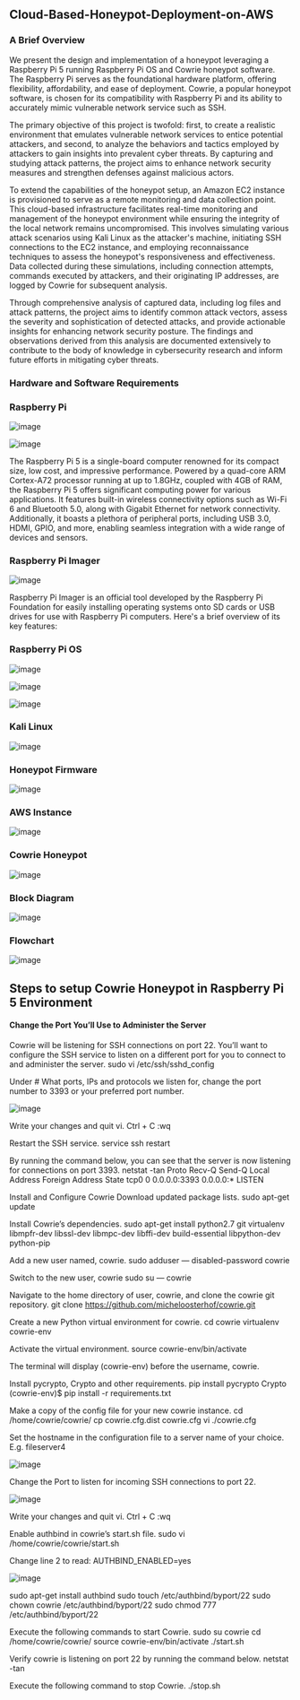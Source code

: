 ## Cloud-Based-Honeypot-Deployment-on-AWS

### A Brief Overview

We present the design and implementation of a honeypot leveraging a Raspberry Pi 5 running Raspberry Pi OS and Cowrie honeypot software. The Raspberry 
Pi serves as the foundational hardware platform, offering flexibility, affordability, and ease of deployment. Cowrie, a popular honeypot software, is chosen for its compatibility 
with Raspberry Pi and its ability to accurately mimic vulnerable network service such as SSH. 

The primary objective of this project is twofold: first, to create a realistic environment that emulates vulnerable network services to entice potential attackers, and second, to 
analyze the behaviors and tactics employed by attackers to gain insights into prevalent cyber threats. By capturing and studying attack patterns, the project aims to enhance 
network security measures and strengthen defenses against malicious actors.

To extend the capabilities of the honeypot setup, an Amazon EC2 instance is provisioned to serve as a remote monitoring and data collection point. This cloud-based 
infrastructure facilitates real-time monitoring and management of the honeypot environment while ensuring the integrity of the local network remains uncompromised.
This involves simulating various attack scenarios using Kali Linux as the attacker's machine, initiating SSH connections to the EC2 instance, and employing 
reconnaissance techniques to assess the honeypot's responsiveness and effectiveness. 
Data collected during these simulations, including connection attempts, commands executed by attackers, and their originating IP addresses, are logged by Cowrie for 
subsequent analysis.

Through comprehensive analysis of captured data, including log files and attack patterns, the project aims to identify common attack vectors, assess the severity and 
sophistication of detected attacks, and provide actionable insights for enhancing network security posture. The findings and observations derived from this analysis are 
documented extensively to contribute to the body of knowledge in cybersecurity research and inform future efforts in mitigating cyber threats.

### Hardware and Software Requirements

### Raspberry Pi 

![image](https://github.com/Vaibhav1730/AWS_Honeypot/assets/116676361/bcbae690-489c-476c-a385-f790ff510867)

![image](https://github.com/Vaibhav1730/AWS_Honeypot/assets/116676361/18c2c3ff-56ea-4375-8e0e-c871fb784ae7)

The Raspberry Pi 5 is a single-board computer renowned for its compact size, low cost, and impressive performance. Powered by a quad-core ARM Cortex-A72 processor 
running at up to 1.8GHz, coupled with 4GB of RAM, the Raspberry Pi 5 offers significant computing power for various applications. It features built-in wireless 
connectivity options such as Wi-Fi 6 and Bluetooth 5.0, along with Gigabit Ethernet for network connectivity. Additionally, it boasts a plethora of peripheral ports, including 
USB 3.0, HDMI, GPIO, and more, enabling seamless integration with a wide range of devices and sensors.

### Raspberry Pi Imager

![image](https://github.com/Vaibhav1730/AWS_Honeypot/assets/116676361/d7f65ac2-b868-4851-b3d0-424eddf98303)

Raspberry Pi Imager is an official tool developed by the Raspberry Pi Foundation for easily installing operating systems onto SD cards or USB drives for use with Raspberry 
Pi computers. Here's a brief overview of its key features:

### Raspberry Pi OS

![image](https://github.com/Vaibhav1730/AWS_Honeypot/assets/116676361/c82db289-10e5-48d5-aa38-1614ba8950d8)

![image](https://github.com/Vaibhav1730/AWS_Honeypot/assets/116676361/28babd00-d4e8-4d34-9726-455e7b2484d7)

![image](https://github.com/Vaibhav1730/AWS_Honeypot/assets/116676361/5371b801-7baa-4be3-8c6c-f917b955e41e)

### Kali Linux

![image](https://github.com/Vaibhav1730/AWS_Honeypot/assets/116676361/1dc74c6a-784f-4181-9450-95f11c48846e)

### Honeypot Firmware

![image](https://github.com/Vaibhav1730/AWS_Honeypot/assets/116676361/9191f5e9-6a3f-4fed-920a-d65d92d6fc10)

### AWS Instance 

![image](https://github.com/Vaibhav1730/AWS_Honeypot/assets/116676361/e46a9d88-8b4f-4df9-bdb1-fd042a92492a)

### Cowrie Honeypot

![image](https://github.com/Vaibhav1730/AWS_Honeypot/assets/116676361/42606ee8-27c9-4beb-82bf-22c4d4a2dd81)

### Block Diagram

![image](https://github.com/Vaibhav1730/AWS_Honeypot/assets/116676361/839d778a-8c74-438b-83bc-03f00a0a8d12)

### Flowchart

![image](https://github.com/Vaibhav1730/AWS_Honeypot/assets/116676361/fce0bf4a-95e1-4022-b8f4-11bf3e5bb4fc)

## Steps to setup Cowrie Honeypot in Raspberry Pi 5 Environment

#### Change the Port You’ll Use to Administer the Server
Cowrie will be listening for SSH connections on port 22. You’ll want to configure the SSH service to listen on a different port for you to connect to and administer the server.
sudo vi /etc/ssh/sshd_config

Under # What ports, IPs and protocols we listen for, change the port number to 3393 or your preferred port number.

![image](https://github.com/Vaibhav1730/Cloud-Based-Honeypot-Deployment-on-AWS/assets/116676361/770860df-98c9-41e8-bcec-3fa23f6852e4)

Write your changes and quit vi.
Ctrl + C
:wq

Restart the SSH service.
service ssh restart

By running the command below, you can see that the server is now listening for connections on port 3393.
netstat -tan
Proto Recv-Q Send-Q Local Address Foreign Address State
tcp0 0 0.0.0.0:3393 0.0.0.0:* LISTEN

Install and Configure Cowrie
Download updated package lists.
sudo apt-get update

Install Cowrie’s dependencies.
sudo apt-get install python2.7 git virtualenv libmpfr-dev libssl-dev libmpc-dev libffi-dev build-essential libpython-dev python-pip

Add a new user named, cowrie.
sudo adduser — disabled-password cowrie

Switch to the new user, cowrie
sudo su — cowrie

Navigate to the home directory of user, cowrie, and clone the cowrie git repository.
git clone https://github.com/micheloosterhof/cowrie.git

Create a new Python virtual environment for cowrie.
cd cowrie
virtualenv cowrie-env

Activate the virtual environment.
source cowrie-env/bin/activate

The terminal will display (cowrie-env) before the username, cowrie.

Install pycrypto, Crypto and other requirements.
pip install pycrypto Crypto
(cowrie-env)$ pip install -r requirements.txt

Make a copy of the config file for your new cowrie instance.
cd /home/cowrie/cowrie/
cp cowrie.cfg.dist cowrie.cfg
vi ./cowrie.cfg

Set the hostname in the configuration file to a server name of your choice. E.g. fileserver4

![image](https://github.com/Vaibhav1730/AWS_Honeypot/assets/116676361/ff3eb535-82e0-4485-80ec-4312805cf3e3)

Change the Port to listen for incoming SSH connections to port 22.

![image](https://github.com/Vaibhav1730/AWS_Honeypot/assets/116676361/8199b0cb-ed79-4ed4-b029-21726e0f1d8f)

Write your changes and quit vi.
Ctrl + C
:wq

Enable authbind in cowrie’s start.sh file.
sudo vi /home/cowrie/cowrie/start.sh

Change line 2 to read:
AUTHBIND_ENABLED=yes

![image](https://github.com/Vaibhav1730/AWS_Honeypot/assets/116676361/48229964-9f61-44c5-8416-ac57261a8da9)

sudo apt-get install authbind
sudo touch /etc/authbind/byport/22
sudo chown cowrie /etc/authbind/byport/22
sudo chmod 777 /etc/authbind/byport/22

Execute the following commands to start Cowrie.
sudo su cowrie
cd /home/cowrie/cowrie/
source cowrie-env/bin/activate
./start.sh

Verify cowrie is listening on port 22 by running the command below.
netstat -tan

Execute the following command to stop Cowrie.
./stop.sh




